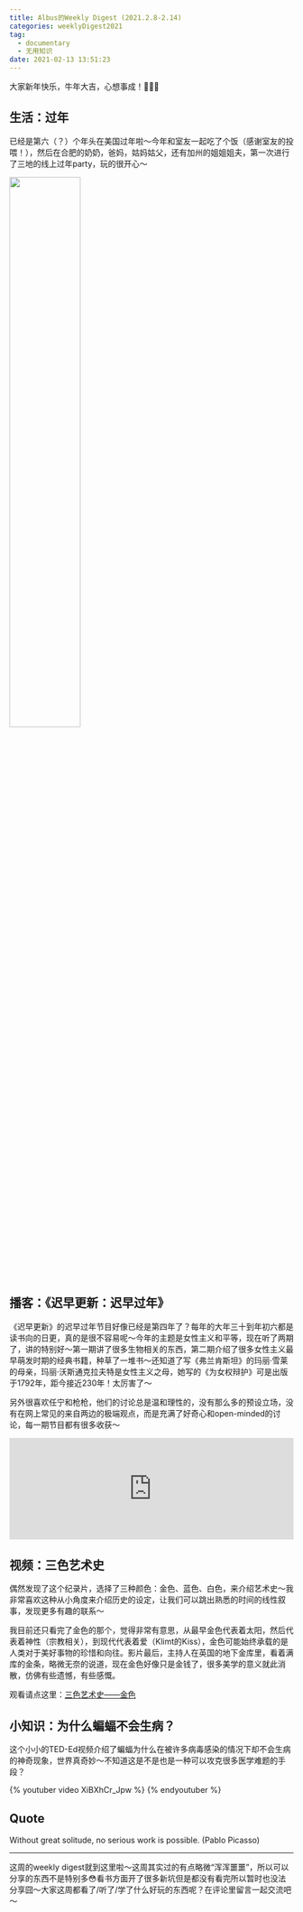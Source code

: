 ```yaml
---
title: Albus的Weekly Digest (2021.2.8-2.14)
categories: weeklyDigest2021
tag:
  - documentary
  - 无用知识
date: 2021-02-13 13:51:23
---
```

大家新年快乐，牛年大吉，心想事成！🧧🧨🎆

## 生活：过年
已经是第六（？）个年头在美国过年啦～今年和室友一起吃了个饭（感谢室友的投喂！），然后在合肥的奶奶，爸妈，姑妈姑父，还有加州的姐姐姐夫，第一次进行了三地的线上过年party，玩的很开心～

<img src="2021guonian.jpg" width="50%"/>


## 播客：《迟早更新：迟早过年》
《迟早更新》的迟早过年节目好像已经是第四年了？每年的大年三十到年初六都是读书向的日更，真的是很不容易呢～今年的主题是女性主义和平等，现在听了两期了，讲的特别好～第一期讲了很多生物相关的东西，第二期介绍了很多女性主义最早萌发时期的经典书籍，种草了一堆书～还知道了写《弗兰肯斯坦》的玛丽·雪莱的母亲，玛丽·沃斯通克拉夫特是女性主义之母，她写的《为女权辩护》可是出版于1792年，距今接近230年！太厉害了～

另外很喜欢任宁和枪枪，他们的讨论总是温和理性的，没有那么多的预设立场，没有在网上常见的来自两边的极端观点，而是充满了好奇心和open-minded的讨论，每一期节目都有很多收获～

<iframe src="https://www.listennotes.com/podcasts/迟早更新/episode-162-迟早过年-复杂问题男男男男男-ktedzOTMc96/embed/" height="180px" width="100%" style="width: 1px; min-width: 100%;" frameborder="0" scrolling="no" loading="lazy"></iframe>

## 视频：三色艺术史
偶然发现了这个纪录片，选择了三种颜色：金色、蓝色、白色，来介绍艺术史～我非常喜欢这种从小角度来介绍历史的设定，让我们可以跳出熟悉的时间的线性叙事，发现更多有趣的联系～

我目前还只看完了金色的那个，觉得非常有意思，从最早金色代表着太阳，然后代表着神性（宗教相关），到现代代表着爱（Klimt的Kiss），金色可能始终承载的是人类对于美好事物的珍惜和向往。影片最后，主持人在英国的地下金库里，看着满库的金条，略微无奈的说道，现在金色好像只是金钱了，很多美学的意义就此消散，仿佛有些遗憾，有些感慨。

观看请点这里：[三色艺术史——金色](https://www.bilibili.com/video/BV1LW41197aX)

## 小知识：为什么蝙蝠不会生病？
这个小小的TED-Ed视频介绍了蝙蝠为什么在被许多病毒感染的情况下却不会生病的神奇现象，世界真奇妙～不知道这是不是也是一种可以攻克很多医学难题的手段？

{% youtuber video  XiBXhCr_Jpw %}
{% endyoutuber %}

## Quote
Without great solitude, no serious work is possible. (Pablo Picasso)

---
这周的weekly digest就到这里啦～这周其实过的有点略微“浑浑噩噩”，所以可以分享的东西不是特别多😳看书方面开了很多新坑但是都没有看完所以暂时也没法分享囧～大家这周都看了/听了/学了什么好玩的东西呢？在评论里留言一起交流吧～